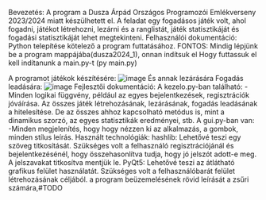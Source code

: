 Bevezetés:
  A program a Dusza Árpád Országos Programozói Emlékverseny 2023/2024 miatt készülhetett el. A feladat egy fogadásos játék volt, ahol fogadni, játékot létrehozni, lezárni és a ranglistát, játék statisztikáját és fogadási statisztikáját lehet megtekinteni.
Felhasználói dokumentáció:
  Python telepítése kötelező a program futtatásához.
  FONTOS: Mindig lépjünk be a program mappájába(dusza2024_1), onnan indítsuk el
  Hogy futtassuk el kell indítanunk a main.py-t (py main.py)

  A programot játékok készítésére:
  ![image](https://github.com/atemzy/dusza2024_1/assets/43964339/f04dfd08-e77d-453c-9195-a2016d67ba9b)
  És annak lezárására
  Fogadás leadására:
  ![image](https://github.com/atemzy/dusza2024_1/assets/43964339/5fbd4421-c8c4-40e7-8e26-25e1ec2ee146)
Fejlesztői dokumentáció:
  A kezelo.py-ban található:
    -Minden logikai függvény, például az egyes bejelentkezések, regisztrációk jóváírása. Az összes játék létrehozásának, lezárásának, fogadás leadásának a hitelesítése. De az összes ahhoz kapcsolható metódus is, mint a dinamikus szorzó, az egyes statisztikák eredményei, stb.
  A gui.py-ban van:
    -Minden megjelenítés, hogy hogy nézzen ki az alkalmazás, a gombok, minden stílus leírás.
  Használt technológiák:
    hashlib:
      Lehetővé teszi egy szöveg titkosítását.
      Szükséges volt a felhasználó regisztrációjánál és bejelentkezésénél, hogy összehasonlítva tudja, hogy jó jelszót adott-e meg.
      A jelszavakat titkosítva mentjük le.
    PyQt5:
      Lehetővé teszi az átlátható grafikus felület használatát.
      Szükséges volt a felhasználóbarát felület létrehozásának céljából.
  a program beüzemelésének rövid leírását a zsűri számára,#TODO
